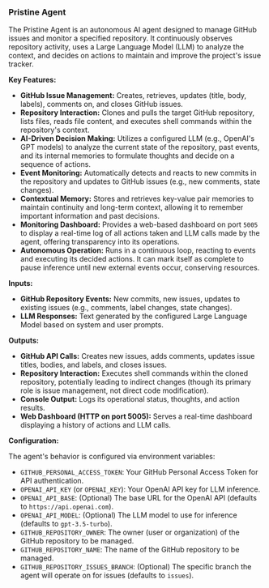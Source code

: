 ### Pristine Agent

The Pristine Agent is an autonomous AI agent designed to manage GitHub issues and monitor a specified repository. It continuously observes repository activity, uses a Large Language Model (LLM) to analyze the context, and decides on actions to maintain and improve the project's issue tracker.

**Key Features:**

*   **GitHub Issue Management:** Creates, retrieves, updates (title, body, labels), comments on, and closes GitHub issues.
*   **Repository Interaction:** Clones and pulls the target GitHub repository, lists files, reads file content, and executes shell commands within the repository's context.
*   **AI-Driven Decision Making:** Utilizes a configured LLM (e.g., OpenAI's GPT models) to analyze the current state of the repository, past events, and its internal memories to formulate thoughts and decide on a sequence of actions.
*   **Event Monitoring:** Automatically detects and reacts to new commits in the repository and updates to GitHub issues (e.g., new comments, state changes).
*   **Contextual Memory:** Stores and retrieves key-value pair memories to maintain continuity and long-term context, allowing it to remember important information and past decisions.
*   **Monitoring Dashboard:** Provides a web-based dashboard on port `5005` to display a real-time log of all actions taken and LLM calls made by the agent, offering transparency into its operations.
*   **Autonomous Operation:** Runs in a continuous loop, reacting to events and executing its decided actions. It can mark itself as complete to pause inference until new external events occur, conserving resources.

**Inputs:**

*   **GitHub Repository Events:** New commits, new issues, updates to existing issues (e.g., comments, label changes, state changes).
*   **LLM Responses:** Text generated by the configured Large Language Model based on system and user prompts.

**Outputs:**

*   **GitHub API Calls:** Creates new issues, adds comments, updates issue titles, bodies, and labels, and closes issues.
*   **Repository Interaction:** Executes shell commands within the cloned repository, potentially leading to indirect changes (though its primary role is issue management, not direct code modification).
*   **Console Output:** Logs its operational status, thoughts, and action results.
*   **Web Dashboard (HTTP on port 5005):** Serves a real-time dashboard displaying a history of actions and LLM calls.

**Configuration:**

The agent's behavior is configured via environment variables:

*   `GITHUB_PERSONAL_ACCESS_TOKEN`: Your GitHub Personal Access Token for API authentication.
*   `OPENAI_API_KEY` (or `OPENAI_KEY`): Your OpenAI API key for LLM inference.
*   `OPENAI_API_BASE`: (Optional) The base URL for the OpenAI API (defaults to `https://api.openai.com`).
*   `OPENAI_API_MODEL`: (Optional) The LLM model to use for inference (defaults to `gpt-3.5-turbo`).
*   `GITHUB_REPOSITORY_OWNER`: The owner (user or organization) of the GitHub repository to be managed.
*   `GITHUB_REPOSITORY_NAME`: The name of the GitHub repository to be managed.
*   `GITHUB_REPOSITORY_ISSUES_BRANCH`: (Optional) The specific branch the agent will operate on for issues (defaults to `issues`).